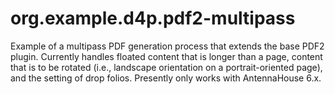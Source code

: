 # org.example.d4p.pdf2-multipass
Example of a multipass PDF generation process that extends the base PDF2 plugin. Currently handles floated content that is longer than a page, content that is to be rotated (i.e., landscape orientation on a portrait-oriented page), and the setting of drop folios. Presently only works with AntennaHouse 6.x.
